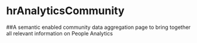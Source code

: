 # hrAnalyticsCommunity

##A semantic enabled community data aggregation page to bring together all relevant information on People Analytics

